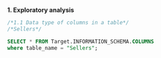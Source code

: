 **1. Exploratory analysis**
~~~ SQL
/*1.1 Data type of columns in a table*/
/*Sellers*/

SELECT * FROM Target.INFORMATION_SCHEMA.COLUMNS
where table_name = "Sellers";

~~~

